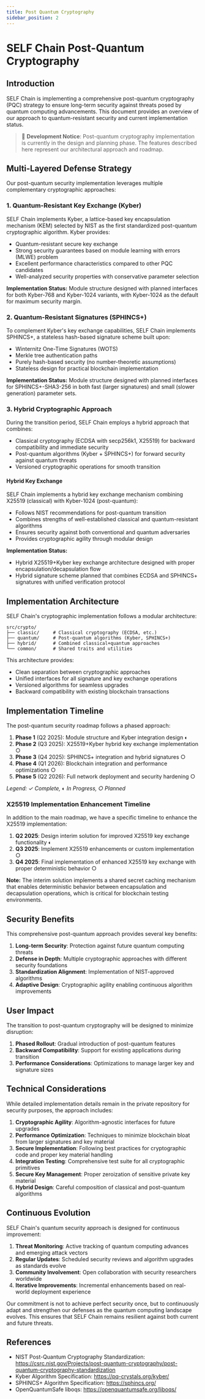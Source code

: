 ```yaml
---
title: Post Quantum Cryptography
sidebar_position: 2
---
```


# SELF Chain Post-Quantum Cryptography

## Introduction

SELF Chain is implementing a comprehensive post-quantum cryptography (PQC) strategy to ensure long-term security against threats posed by quantum computing advancements. This document provides an overview of our approach to quantum-resistant security and current implementation status.

> 🚧 **Development Notice**: Post-quantum cryptography implementation is currently in the design and planning phase. The features described here represent our architectural approach and roadmap.

## Multi-Layered Defense Strategy

Our post-quantum security implementation leverages multiple complementary cryptographic approaches:

### 1. Quantum-Resistant Key Exchange (Kyber)

SELF Chain implements Kyber, a lattice-based key encapsulation mechanism (KEM) selected by NIST as the first standardized post-quantum cryptographic algorithm. Kyber provides:

- Quantum-resistant secure key exchange
- Strong security guarantees based on module learning with errors (MLWE) problem
- Excellent performance characteristics compared to other PQC candidates
- Well-analyzed security properties with conservative parameter selection

**Implementation Status:** Module structure designed with planned interfaces for both Kyber-768 and Kyber-1024 variants, with Kyber-1024 as the default for maximum security margin.

### 2. Quantum-Resistant Signatures (SPHINCS+)

To complement Kyber's key exchange capabilities, SELF Chain implements SPHINCS+, a stateless hash-based signature scheme built upon:

- Winternitz One-Time Signatures (WOTS)
- Merkle tree authentication paths
- Purely hash-based security (no number-theoretic assumptions)
- Stateless design for practical blockchain implementation

**Implementation Status:** Module structure designed with planned interfaces for SPHINCS+-SHA3-256 in both fast (larger signatures) and small (slower generation) parameter sets.

### 3. Hybrid Cryptographic Approach

During the transition period, SELF Chain employs a hybrid approach that combines:

- Classical cryptography (ECDSA with secp256k1, X25519) for backward compatibility and immediate security
- Post-quantum algorithms (Kyber + SPHINCS+) for forward security against quantum threats
- Versioned cryptographic operations for smooth transition

#### Hybrid Key Exchange

SELF Chain implements a hybrid key exchange mechanism combining X25519 (classical) with Kyber-1024 (post-quantum):

- Follows NIST recommendations for post-quantum transition
- Combines strengths of well-established classical and quantum-resistant algorithms
- Ensures security against both conventional and quantum adversaries
- Provides cryptographic agility through modular design

**Implementation Status:** 
- Hybrid X25519+Kyber key exchange architecture designed with proper encapsulation/decapsulation flow
- Hybrid signature scheme planned that combines ECDSA and SPHINCS+ signatures with unified verification protocol

## Implementation Architecture

SELF Chain's cryptographic implementation follows a modular architecture:

```
src/crypto/
├── classic/     # Classical cryptography (ECDSA, etc.)
├── quantum/     # Post-quantum algorithms (Kyber, SPHINCS+)
├── hybrid/      # Combined classical+quantum approaches
└── common/      # Shared traits and utilities
```

This architecture provides:

- Clean separation between cryptographic approaches
- Unified interfaces for all signature and key exchange operations
- Versioned algorithms for seamless upgrades
- Backward compatibility with existing blockchain transactions

## Implementation Timeline

The post-quantum security roadmap follows a phased approach:

1. **Phase 1** (Q2 2025): Module structure and Kyber integration design ◐
2. **Phase 2** (Q3 2025): X25519+Kyber hybrid key exchange implementation ○
3. **Phase 3** (Q4 2025): SPHINCS+ integration and hybrid signatures ○
4. **Phase 4** (Q1 2026): Blockchain integration and performance optimizations ○
5. **Phase 5** (Q2 2026): Full network deployment and security hardening ○

_Legend: ✓ Complete, ◐ In Progress, ○ Planned_

### X25519 Implementation Enhancement Timeline

In addition to the main roadmap, we have a specific timeline to enhance the X25519 implementation:

1. **Q2 2025**: Design interim solution for improved X25519 key exchange functionality ◐
2. **Q3 2025**: Implement X25519 enhancements or custom implementation ○
3. **Q4 2025**: Final implementation of enhanced X25519 key exchange with proper deterministic behavior ○

**Note:** The interim solution implements a shared secret caching mechanism that enables deterministic behavior between encapsulation and decapsulation operations, which is critical for blockchain testing environments.

## Security Benefits

This comprehensive post-quantum approach provides several key benefits:

1. **Long-term Security**: Protection against future quantum computing threats
2. **Defense in Depth**: Multiple cryptographic approaches with different security foundations
3. **Standardization Alignment**: Implementation of NIST-approved algorithms
4. **Adaptive Design**: Cryptographic agility enabling continuous algorithm improvements

## User Impact

The transition to post-quantum cryptography will be designed to minimize disruption:

1. **Phased Rollout**: Gradual introduction of post-quantum features
2. **Backward Compatibility**: Support for existing applications during transition
3. **Performance Considerations**: Optimizations to manage larger key and signature sizes

## Technical Considerations

While detailed implementation details remain in the private repository for security purposes, the approach includes:

1. **Cryptographic Agility**: Algorithm-agnostic interfaces for future upgrades
2. **Performance Optimization**: Techniques to minimize blockchain bloat from larger signatures and key material
3. **Secure Implementation**: Following best practices for cryptographic code and proper key material handling
4. **Integration Testing**: Comprehensive test suite for all cryptographic primitives
5. **Secure Key Management**: Proper zeroization of sensitive private key material
6. **Hybrid Design**: Careful composition of classical and post-quantum algorithms

## Continuous Evolution

SELF Chain's quantum security approach is designed for continuous improvement:

1. **Threat Monitoring**: Active tracking of quantum computing advances and emerging attack vectors
2. **Regular Updates**: Scheduled security reviews and algorithm upgrades as standards evolve
3. **Community Involvement**: Open collaboration with security researchers worldwide
4. **Iterative Improvements**: Incremental enhancements based on real-world deployment experience

Our commitment is not to achieve perfect security once, but to continuously adapt and strengthen our defenses as the quantum computing landscape evolves. This ensures that SELF Chain remains resilient against both current and future threats.

## References

- NIST Post-Quantum Cryptography Standardization: https://csrc.nist.gov/Projects/post-quantum-cryptography/post-quantum-cryptography-standardization
- Kyber Algorithm Specification: https://pq-crystals.org/kyber/
- SPHINCS+ Algorithm Specification: https://sphincs.org/
- OpenQuantumSafe liboqs: https://openquantumsafe.org/liboqs/
